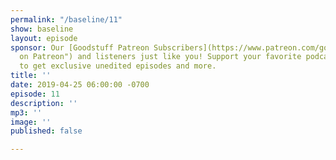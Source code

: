 ```yaml
---
permalink: "/baseline/11"
show: baseline
layout: episode
sponsor: Our [Goodstuff Patreon Subscribers](https://www.patreon.com/goodstuff "Goodstuff
  on Patreon") and listeners just like you! Support your favorite podcasts directly
  to get exclusive unedited episodes and more.
title: ''
date: 2019-04-25 06:00:00 -0700
episode: 11
description: ''
mp3: ''
image: ''
published: false

---
```

